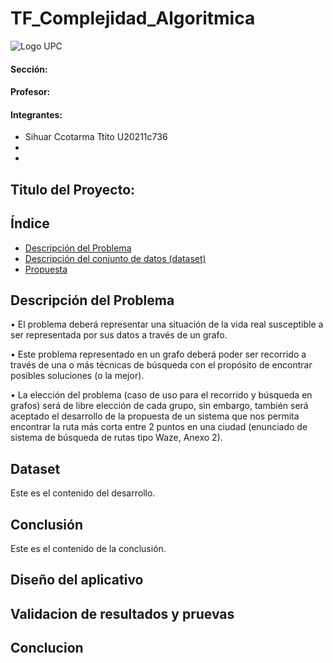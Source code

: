 # TF_Complejidad_Algoritmica

![Logo UPC](https://static.wikia.nocookie.net/logopedia/images/2/2d/UPC-Logo-Actual.png/revision/latest/scale-to-width-down/384?cb=20230305155749&path-prefix=es)

#### Sección:
#### Profesor: 
#### Integrantes:
- Sihuar Ccotarma Ttito U20211c736
- 
- 

## Titulo del Proyecto:

## Índice

- [Descripción del Problema](#descripción-del-problema)
- [Descripción del conjunto de datos (dataset)](#Dataset)
- [Propuesta](#Conclusión)

## Descripción del Problema
• El problema deberá representar una situación de la vida real susceptible a ser representada por sus datos a través de un grafo. 
    
• Este problema representado en un grafo deberá poder ser recorrido a través de una o más técnicas de búsqueda con el propósito de encontrar posibles soluciones (o la mejor).

• La elección del problema (caso de uso para el recorrido y búsqueda en grafos) será de libre elección de cada grupo, sin embargo, también será aceptado el desarrollo de la propuesta de un sistema que nos permita encontrar la ruta más corta entre 2 puntos en una ciudad (enunciado de sistema de búsqueda de rutas tipo Waze, Anexo 2).

## Dataset
Este es el contenido del desarrollo.

## Conclusión
Este es el contenido de la conclusión.

## Diseño del aplicativo 

## Validacion de resultados y pruevas

## Conclucion
